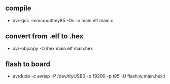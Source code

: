 ## compile
- avr-gcc -mmcu=attiny85 -Os -o main.elf main.c

## convert from .elf to .hex
- avr-objcopy -O ihex main.elf main.hex

## flash to board
- avrdude -c avrisp -P /dev/ttyUSB0 -b 19200 -p t85 -U flash:w:main.hex:i
